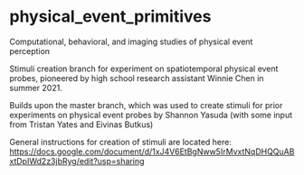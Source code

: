# physical_event_primitives
Computational, behavioral, and imaging studies of physical event perception

Stimuli creation branch for experiment on spatiotemporal physical event probes, pioneered by high school research assistant Winnie Chen in summer 2021.

Builds upon the master branch, which was used to create stimuli for prior experiments on physical event probes by Shannon Yasuda (with some input from Tristan Yates and Eivinas Butkus)  

General instructions for creation of stimuli are located here: https://docs.google.com/document/d/1xJ4V6EtBgNww5IrMvxtNqDHQQuABxtDpIWd2z3jbRyg/edit?usp=sharing
